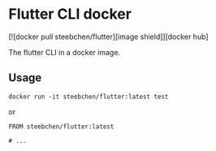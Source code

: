 # Flutter CLI docker

[![docker pull steebchen/flutter][image shield]][docker hub]

The flutter CLI in a docker image.

## Usage

```shell script
docker run -it steebchen/flutter:latest test
```

or

```docker
FROM steebchen/flutter:latest

# ...
```
